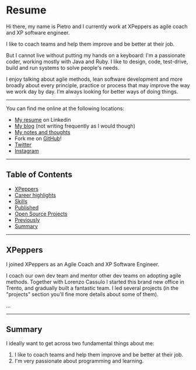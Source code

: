 # Resume

Hi there, my name is Pietro and I currently work at XPeppers as agile coach and XP software engineer.

I like to coach teams and help them improve and be better at their job. 

But I cannot live without putting my hands on a keyboard: I'm a passionate coder, working mostly with Java and Ruby. I like to design, code, test-drive, build and run systems to solve people's needs. 

I enjoy talking about agile methods, lean software development and more broadly about every principle, practice or process that may improve the way we work day by day.
I’m always looking for better ways of doing things.

---

You can find me online at the following locations:

- [My resume](http://it.linkedin.com/in/pietrodibello) on Linkedin
- [My blog](http://xplayer.github.io/) (not writing frequently as I would though)
- [My notes and thoughts](http://xpepper.roughdraft.io/)
- Fork me on [GitHub](https://github.com/xpepper)!
- [Twitter](http://www.twitter.com/pierodibello)
- [Instagram](https://instagram.com/pierodibello/)

---

## Table of Contents

- [XPeppers](#xpeppers)
- [Career highlights](#career-highlights)
- [Skills](#skills)
- [Published](#published)
- [Open Source Projects](#open-source-projects)
- [Previously](#previously)
- [Summary](#summary)

---

## XPeppers

I joined XPeppers as an Agile Coach and XP Software Engineer.

I coach our own dev team and mentor other dev teams on adopting agile methods. Together with Lorenzo Cassulo I started this brand new office in Trento, and gradually built a fantastic team. I led several projects (in the "projects" section you'll fine more details about some of them).

...

---

## Summary

I ideally want to get across two fundamental things about me:

1. I like to coach teams and help them improve and be better at their job.
2. I'm very passionate about programming and learning.
